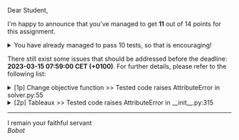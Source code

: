 Dear Student,

I'm happy to announce that you've managed to get **11** out of 14 points for this assignment.
<details><summary>You have already managed to pass 10 tests, so that is encouraging!</summary>&emsp;☑&nbsp;[1p] Augment model<br>&emsp;☑&nbsp;[1p] Augment model<br>&emsp;☑&nbsp;[1p] Basic initial tableaux<br>&emsp;☑&nbsp;[1p] Basic initial tableaux<br>&emsp;☑&nbsp;[1p] Change constraints bounds to nonnegative<br>&emsp;☑&nbsp;[2p] Add extra variables<br>&emsp;☑&nbsp;[1p] Assignment 1<br>&emsp;☑&nbsp;[1p] Assignment 2<br>&emsp;☑&nbsp;[1p] Assignment 3<br>&emsp;☑&nbsp;[1p] Assignment 4</details>

There still exist some issues that should be addressed before the deadline: **2023-03-15 07:59:00 CET (+0100)**. For further details, please refer to the following list:

<details><summary>[1p] Change objective function &gt;&gt; Tested code raises AttributeError in solver.py:55</summary></details>
<details><summary>[2p] Tableaux &gt;&gt; Tested code raises AttributeError in __init__.py:315</summary></details>

-----------
I remain your faithful servant\
_Bobot_